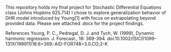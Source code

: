 This repository holds my final project for Stochastic Differential Equations class (Johns Hopkins 625.714)
I chose to explore generalization behavior of DHR model introduced by Young[1] with focus on extrapolating beyond provided data. 
Please see attached .docx for the project findings. 


References
Young, P. C., Pedregal, D. J. and Tych, W. (1999), Dynamic harmonic regression. J. Forecast., 18: 369-394. doi:10.1002/(SICI)1099-131X(199911)18:6<369::AID-FOR748>3.0.CO;2-K 